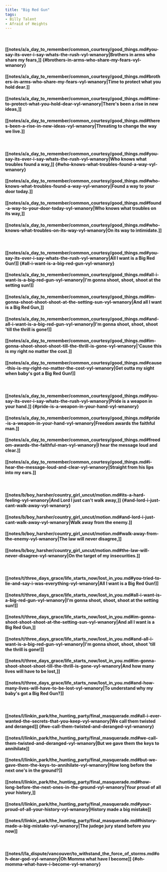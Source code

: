 ```yaml
---
title: "Big Red Gun"
tags:
- Billy Talent
- Afraid of Heights
---
```

&nbsp;
#### [[notes/a/a_day_to_remember/common_courtesy/good_things.md#you-say-its-over-i-say-whats-the-rush-vyl-wnanory|Brothers in arms who share my fears,]] {#brothers-in-arms-who-share-my-fears-vyl-wnanory}
#### [[notes/a/a_day_to_remember/common_courtesy/good_things.md#brothers-in-arms-who-share-my-fears-vyl-wnanory|Time to protect what you hold dear.]]
#### [[notes/a/a_day_to_remember/common_courtesy/good_things.md#time-to-protect-what-you-hold-dear-vyl-wnanory|There's been a rise in new ideas,]]
#### [[notes/a/a_day_to_remember/common_courtesy/good_things.md#theres-been-a-rise-in-new-ideas-vyl-wnanory|Threating to change the way we live.]]
&nbsp;
#### [[notes/a/a_day_to_remember/common_courtesy/good_things.md#you-say-its-over-i-say-whats-the-rush-vyl-wnanory|Who knows what troubles found a way,]] {#who-knows-what-troubles-found-a-way-vyl-wnanory}
#### [[notes/a/a_day_to_remember/common_courtesy/good_things.md#who-knows-what-troubles-found-a-way-vyl-wnanory|Found a way to your door today.]]
#### [[notes/a/a_day_to_remember/common_courtesy/good_things.md#found-a-way-to-your-door-today-vyl-wnanory|Who knows what troubles on its way,]]
#### [[notes/a/a_day_to_remember/common_courtesy/good_things.md#who-knows-what-troubles-on-its-way-vyl-wnanory|On its way to intimidate.]]
&nbsp;
#### [[notes/a/a_day_to_remember/common_courtesy/good_things.md#you-say-its-over-i-say-whats-the-rush-vyl-wnanory|All I want is a Big Red Gun!]] {#all-i-want-is-a-big-red-gun-vyl-wnanory}
#### [[notes/a/a_day_to_remember/common_courtesy/good_things.md#all-i-want-is-a-big-red-gun-vyl-wnanory|I'm gonna shoot, shoot, shoot at the setting sun!]]
#### [[notes/a/a_day_to_remember/common_courtesy/good_things.md#im-gonna-shoot-shoot-shoot-at-the-setting-sun-vyl-wnanory|And all I want is a Big Red Gun,]]
#### [[notes/a/a_day_to_remember/common_courtesy/good_things.md#and-all-i-want-is-a-big-red-gun-vyl-wnanory|I'm gonna shoot, shoot, shoot 'till the thrill is gone!]]
#### [[notes/a/a_day_to_remember/common_courtesy/good_things.md#im-gonna-shoot-shoot-shoot-till-the-thrill-is-gone-vyl-wnanory|'Cause this is my right no matter the cost.]]
#### [[notes/a/a_day_to_remember/common_courtesy/good_things.md#cause-this-is-my-right-no-matter-the-cost-vyl-wnanory|Get outta my sight when baby's got a Big Red Gun!]]
&nbsp;
#### [[notes/a/a_day_to_remember/common_courtesy/good_things.md#you-say-its-over-i-say-whats-the-rush-vyl-wnanory|Pride is a weapon in your hand.]] {#pride-is-a-weapon-in-your-hand-vyl-wnanory}
#### [[notes/a/a_day_to_remember/common_courtesy/good_things.md#pride-is-a-weapon-in-your-hand-vyl-wnanory|Freedom awards the faithful man.]]
#### [[notes/a/a_day_to_remember/common_courtesy/good_things.md#freedom-awards-the-faithful-man-vyl-wnanory|I hear the message loud and clear.]]
#### [[notes/a/a_day_to_remember/common_courtesy/good_things.md#i-hear-the-message-loud-and-clear-vyl-wnanory|Straight from his lips into my ears.]]
&nbsp;
#### [[notes/b/boy_harsher/country_girl_uncut/motion.md#its-a-hard-feeling-vyl-wnanory|And Lord I just can't walk away,]] {#and-lord-i-just-cant-walk-away-vyl-wnanory}
#### [[notes/b/boy_harsher/country_girl_uncut/motion.md#and-lord-i-just-cant-walk-away-vyl-wnanory|Walk away from the enemy.]]
#### [[notes/b/boy_harsher/country_girl_uncut/motion.md#walk-away-from-the-enemy-vyl-wnanory|The law will never disagree,]]
#### [[notes/b/boy_harsher/country_girl_uncut/motion.md#the-law-will-never-disagree-vyl-wnanory|On the target of my insecurities.]]
&nbsp;
#### [[notes/t/three_days_grace/life_starts_now/lost_in_you.md#you-tried-to-lie-and-say-i-was-everything-vyl-wnanory|All I want is a Big Red Gun!]]
#### [[notes/t/three_days_grace/life_starts_now/lost_in_you.md#all-i-want-is-a-big-red-gun-vyl-wnanory|I'm gonna shoot, shoot, shoot at the setting sun!]]
#### [[notes/t/three_days_grace/life_starts_now/lost_in_you.md#im-gonna-shoot-shoot-shoot-at-the-setting-sun-vyl-wnanory|And all I want is a Big Red Gun,]]
#### [[notes/t/three_days_grace/life_starts_now/lost_in_you.md#and-all-i-want-is-a-big-red-gun-vyl-wnanory|I'm gonna shoot, shoot, shoot 'till the thrill is gone!]]
#### [[notes/t/three_days_grace/life_starts_now/lost_in_you.md#im-gonna-shoot-shoot-shoot-till-the-thrill-is-gone-vyl-wnanory|And how many lives will have to be lost,]]
#### [[notes/t/three_days_grace/life_starts_now/lost_in_you.md#and-how-many-lives-will-have-to-be-lost-vyl-wnanory|To understand why my baby's got a Big Red Gun?]]
&nbsp;
#### [[notes/l/linkin_park/the_hunting_party/final_masquerade.md#all-i-ever-wanted-the-secrets-that-you-keep-vyl-wnanory|We call them twisted and deranged]] {#we-call-them-twisted-and-deranged-vyl-wnanory}
#### [[notes/l/linkin_park/the_hunting_party/final_masquerade.md#we-call-them-twisted-and-deranged-vyl-wnanory|But we gave them the keys to annihilate]]
#### [[notes/l/linkin_park/the_hunting_party/final_masquerade.md#but-we-gave-them-the-keys-to-annihilate-vyl-wnanory|How long before the next one's in the ground?]]
#### [[notes/l/linkin_park/the_hunting_party/final_masquerade.md#how-long-before-the-next-ones-in-the-ground-vyl-wnanory|Your proud of all your history,]]
#### [[notes/l/linkin_park/the_hunting_party/final_masquerade.md#your-proud-of-all-your-history-vyl-wnanory|History made a big mistake]]
#### [[notes/l/linkin_park/the_hunting_party/final_masquerade.md#history-made-a-big-mistake-vyl-wnanory|The judege jury stand before you now]]
&nbsp;
#### [[notes/l/la_dispute/vancouver/to_withstand_the_force_of_storms.md#oh-dear-god-vyl-wnanory|Oh Momma what have I become]] {#oh-momma-what-have-i-become-vyl-wnanory}
